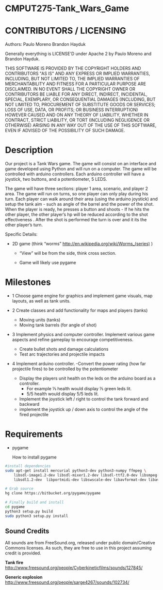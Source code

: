 CMPUT275-Tank_Wars_Game
=======================




CONTRIBUTORS / LICENSING
========================

Authors:
Paulo Moreno
Brandon Hayduk

Generally everything is LICENSE'D under Apache 2 by Paulo Moreno and Brandon Hayduk.

THIS SOFTWARE IS PROVIDED BY THE COPYRIGHT HOLDERS AND CONTRIBUTORS "AS IS" AND ANY EXPRESS OR IMPLIED WARRANTIES, INCLUDING, BUT NOT LIMITED TO, THE IMPLIED WARRANTIES OF MERCHANTABILITY AND FITNESS FOR A PARTICULAR PURPOSE ARE DISCLAIMED. IN NO EVENT SHALL THE COPYRIGHT OWNER OR CONTRIBUTORS BE LIABLE FOR ANY DIRECT, INDIRECT, INCIDENTAL, SPECIAL, EXEMPLARY, OR CONSEQUENTIAL DAMAGES (INCLUDING, BUT NOT LIMITED TO, PROCUREMENT OF SUBSTITUTE GOODS OR SERVICES; LOSS OF USE, DATA, OR PROFITS; OR BUSINESS INTERRUPTION) HOWEVER CAUSED AND ON ANY THEORY OF LIABILITY, WHETHER IN CONTRACT, STRICT LIABILITY, OR TORT (INCLUDING NEGLIGENCE OR OTHERWISE) ARISING IN ANY WAY OUT OF THE USE OF THIS SOFTWARE, EVEN IF ADVISED OF THE POSSIBILITY OF SUCH DAMAGE.



Description
===========

Our project is a Tank Wars game. The game will consist on an interface and game developed using Python and will run on a computer. The game will be controlled with arduino controllers. Each arduino controller will have a joystick, two buttons, and a potentiometer, 5 LEDS.

The game will have three sections: player 1 area, scenario, and player 2 area. The game will run on turns, so one player can only play during his turn. Each player can walk around their area (using the arduino joystick) and setup the tank aim - such as angle of the barrel and the power of the shot. When the player is ready, he presses a button and shoots - If he hits the other player, the other player’s hp will be reduced according to the shot effectiveness . After the shot is performed the turn is over and it its the other player’s turn.

Specific Details:

- 2D game (think “worms” http://en.wikipedia.org/wiki/Worms_(series) )

	- “View” will be from the side, think cross section. 

	- Game will likely use pygame 



Milestones
==========

- 1 Choose game engine for graphics and implement game visuals, map layouts, as well as tank units. 

- 2 Create classes and add functionality for maps and players (tanks)
	- Moving units (tanks)
	- Moving tank barrels (for angle of shot) 

- 3 Implement physics and computer controller. Implement various game aspects and refine gameplay to encourage competitiveness. 
	- Create bullet shots and damage calculations
	- Test arc trajectories and projectile impacts 

- 4 Implement arduino controller.
	-Convert the power rating (how far projectile fires) to be controlled by the potentiometer 
	- Display the players unit health on the leds on the arduino board as a controller. 
		- For example ⅕ health would display ⅕ green leds lit. 
		- 5/5 health would display 5/5 leds lit. 
	- Implement the joystick left / right to control the tank forward and backward
	- implement the joystick up / down axis to control the angle of the fired projectile


Requirements
============

- pygame

	How to install pygame

```bash
#install dependencies
sudo apt-get install mercurial python3-dev python3-numpy ffmpeg \
    libsdl-image1.2-dev libsdl-mixer1.2-dev libsdl-ttf2.0-dev libsmpeg-dev \
    libsdl1.2-dev  libportmidi-dev libswscale-dev libavformat-dev libavcodec-dev
 
# Grab source
hg clone https://bitbucket.org/pygame/pygame
 
# Finally build and install
cd pygame
python3 setup.py build
sudo python3 setup.py install
```

Sound Credits
-------------
All sounds are from FreeSound.org, released under public domain/Creative Commons
licenses. As such, they are free to use in this project assuming credit is
provided.

**Tank fire**
http://www.freesound.org/people/Cyberkineticfilms/sounds/127845/

**Generic explosion**
http://www.freesound.org/people/sarge4267/sounds/102734/
